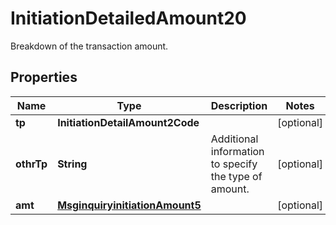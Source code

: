 

# InitiationDetailedAmount20

Breakdown of the transaction amount.

## Properties

| Name | Type | Description | Notes |
|------------ | ------------- | ------------- | -------------|
|**tp** | **InitiationDetailAmount2Code** |  |  [optional] |
|**othrTp** | **String** | Additional information to specify the type of amount. |  [optional] |
|**amt** | [**MsginquiryinitiationAmount5**](MsginquiryinitiationAmount5.md) |  |  [optional] |



